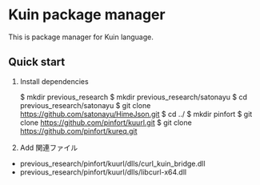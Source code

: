 # Kuin package manager

This is package manager for Kuin language.

## Quick start

1. Install dependencies

     $ mkdir previous_research
     $ mkdir previous_research/satonayu
     $ cd previous_research/satonayu
     $ git clone https://github.com/satonayu/HimeJson.git
     $ cd ../
     $ mkdir pinfort
     $ git clone https://github.com/pinfort/kuurl.git
     $ git clone https://github.com/pinfort/kureq.git

2. Add 関連ファイル

- previous_research/pinfort/kuurl/dlls/curl_kuin_bridge.dll
- previous_research/pinfort/kuurl/dlls/libcurl-x64.dll
